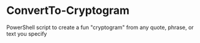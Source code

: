 # ConvertTo-Cryptogram
PowerShell script to create a fun "cryptogram" from any quote, phrase, or text you specify
